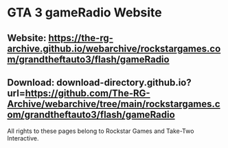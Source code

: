 # GTA 3 gameRadio Website
## Website: https://the-rg-archive.github.io/webarchive/rockstargames.com/grandtheftauto3/flash/gameRadio

## Download: download-directory.github.io?url=https://github.com/The-RG-Archive/webarchive/tree/main/rockstargames.com/grandtheftauto3/flash/gameRadio


All rights to these pages belong to Rockstar Games and Take-Two Interactive.
